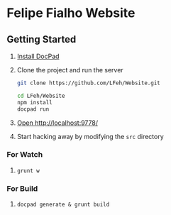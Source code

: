 # Felipe Fialho Website 

## Getting Started

1. [Install DocPad](https://github.com/bevry/docpad)

1. Clone the project and run the server

	``` bash
	git clone https://github.com/LFeh/Website.git
	
	cd LFeh/Website
	npm install
	docpad run
	```

1. [Open http://localhost:9778/](http://localhost:9778/)

1. Start hacking away by modifying the `src` directory

### For Watch

1.
	``` 
	grunt w
	```

### For Build

1.
	``` 
	docpad generate & grunt build
	```

